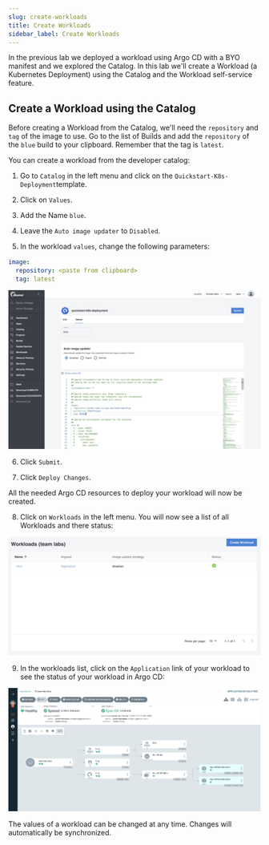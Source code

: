 ```yaml
---
slug: create-workloads
title: Create Workloads
sidebar_label: Create Workloads
---
```


In the previous lab we deployed a workload using Argo CD with a BYO manifest and we explored the Catalog. In this lab we'll create a Workload (a Kubernetes Deployment) using the Catalog and the Workload self-service feature.

## Create a Workload using the Catalog

Before creating a Workload from the Catalog, we'll need the `repository` and `tag` of the image to use. Go to the list of Builds and add the `repository` of the `blue` build to your clipboard. Remember that the tag is `latest`.

You can create a workload from the developer catalog:

1. Go to `Catalog` in the left menu and click on the `Quickstart-K8s-Deployment`template.

2. Click on `Values`.

3. Add the Name `blue`.

4. Leave the `Auto image updater` to `Disabled`.

5. In the workload `values`, change the following parameters:

```yaml
image:
  repository: <paste from clipboard>
  tag: latest
```

![workloads](../../img/workloads-1.png)

6. Click `Submit`.

7. Click `Deploy Changes`.

All the needed Argo CD resources to deploy your workload will now be created. 

8. Click on `Workloads` in the left menu. You will now see a list of all Workloads and there status:

![workloads](../../img/workloads-2.png)

9. In the workloads list, click on the `Application` link of your workload to see the status of your workload in Argo CD:

![workloads](../../img/workloads-3.png)

The values of a workload can be changed at any time. Changes will automatically be synchronized.
